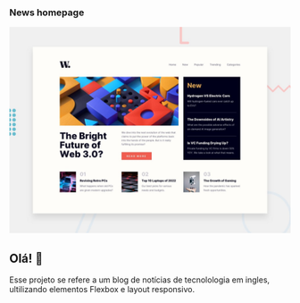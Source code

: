 ### News homepage

![Design preview for the News homepage coding challenge](./design/desktop-preview.jpg)

## Olá! 👋

Esse projeto se refere a um blog de notícias de tecnolologia em ingles, ultilizando elementos Flexbox e layout responsivo.
